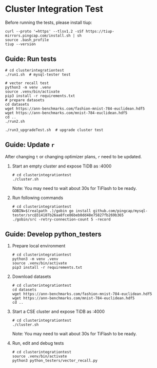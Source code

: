 # Cluster Integration Test

Before running the tests, please install tiup:
```shell
curl --proto '=https' --tlsv1.2 -sSf https://tiup-mirrors.pingcap.com/install.sh | sh
source .bash_profile
tiup --version
```

## Guide: Run tests

```shell
# cd clusterintegrationtest
./run1.sh  # mysql-tester test

# vector recall test
python3 -m venv .venv
source .venv/bin/activate
pip3 install -r requirements.txt
# prepare datasets
cd datasets
wget https://ann-benchmarks.com/fashion-mnist-784-euclidean.hdf5
wget https://ann-benchmarks.com/mnist-784-euclidean.hdf5
cd ..
./run2.sh

./run3_upgradeTest.sh  # upgrade cluster test
```

## Guide: Update `r`

After changing `t` or changing optimizer plans, `r` need to be updated.

1. Start an empty cluster and expose TiDB as :4000

   ```shell
   # cd clusterintegrationtest
   ./cluster.sh
   ```

   Note: You may need to wait about 30s for TiFlash to be ready.

2. Run following commands

   ```shell
   # cd clusterintegrationtest
   GOBIN=$(realpath .)/gobin go install github.com/pingcap/mysql-tester/src@314107b26aa8fce86beb0dd48e75827fb269b365
   ./gobin/src -retry-connection-count 5 -record
   ```

## Guide: Develop python_testers

1. Prepare local environment

   ```shell
   # cd clusterintegrationtest
   python3 -m venv .venv
   source .venv/bin/activate
   pip3 install -r requirements.txt
   ```

2. Download datasets

   ```shell
   # cd clusterintegrationtest
   cd datasets
   wget https://ann-benchmarks.com/fashion-mnist-784-euclidean.hdf5
   wget https://ann-benchmarks.com/mnist-784-euclidean.hdf5
   cd ..
   ```

3. Start a CSE cluster and expose TiDB as :4000

   ```shell
   # cd clusterintegrationtest
   ./cluster.sh
   ```

   Note: You may need to wait about 30s for TiFlash to be ready.

4. Run, edit and debug tests

   ```shell
   # cd clusterintegrationtest
   source .venv/bin/activate
   python3 python_testers/vector_recall.py
   ```